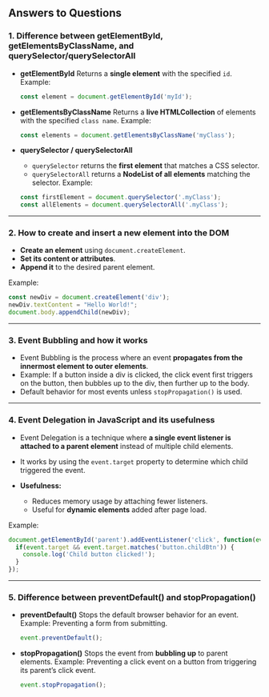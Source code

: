## Answers to Questions

### 1. Difference between getElementById, getElementsByClassName, and querySelector/querySelectorAll

* **getElementById**
  Returns a **single element** with the specified `id`.
  Example:

  ```js
  const element = document.getElementById('myId');
  ```

* **getElementsByClassName**
  Returns a **live HTMLCollection** of elements with the specified `class name`.
  Example:

  ```js
  const elements = document.getElementsByClassName('myClass');
  ```

* **querySelector / querySelectorAll**

  * `querySelector` returns the **first element** that matches a CSS selector.
  * `querySelectorAll` returns a **NodeList of all elements** matching the selector.
    Example:

  ```js
  const firstElement = document.querySelector('.myClass');
  const allElements = document.querySelectorAll('.myClass');
  ```

---

### 2. How to create and insert a new element into the DOM

* **Create an element** using `document.createElement`.
* **Set its content or attributes**.
* **Append it** to the desired parent element.

Example:

```js
const newDiv = document.createElement('div');
newDiv.textContent = "Hello World!";
document.body.appendChild(newDiv);
```

---

### 3. Event Bubbling and how it works

* Event Bubbling is the process where an event **propagates from the innermost element to outer elements**.
* Example: If a button inside a div is clicked, the click event first triggers on the button, then bubbles up to the div, then further up to the body.
* Default behavior for most events unless `stopPropagation()` is used.

---

### 4. Event Delegation in JavaScript and its usefulness

* Event Delegation is a technique where **a single event listener is attached to a parent element** instead of multiple child elements.
* It works by using the `event.target` property to determine which child triggered the event.
* **Usefulness:**

  * Reduces memory usage by attaching fewer listeners.
  * Useful for **dynamic elements** added after page load.

Example:

```js
document.getElementById('parent').addEventListener('click', function(event) {
  if(event.target && event.target.matches('button.childBtn')) {
    console.log('Child button clicked!');
  }
});
```

---

### 5. Difference between preventDefault() and stopPropagation()

* **preventDefault()**
  Stops the default browser behavior for an event.
  Example: Preventing a form from submitting.

  ```js
  event.preventDefault();
  ```

* **stopPropagation()**
  Stops the event from **bubbling up** to parent elements.
  Example: Preventing a click event on a button from triggering its parent’s click event.

  ```js
  event.stopPropagation();
  ```

